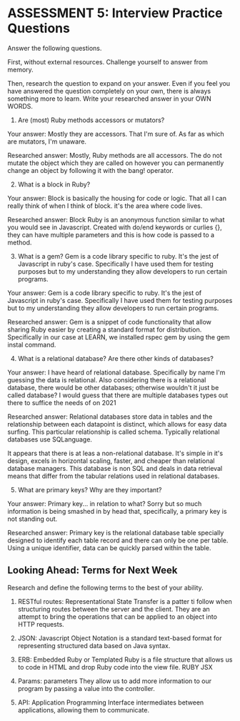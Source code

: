 # ASSESSMENT 5: Interview Practice Questions
Answer the following questions.

First, without external resources. Challenge yourself to answer from memory.

Then, research the question to expand on your answer. Even if you feel you have answered the question completely on your own, there is always something more to learn. Write your researched answer in your OWN WORDS.

1. Are (most) Ruby methods accessors or mutators?

  Your answer: Mostly they are accessors. That I'm sure of. As far as which are mutators, I'm unaware.

  Researched answer: Mostly, Ruby methods are all accessors. The do not mutate the object which they are called on however you can permanently change an object by following it with the bang! operator.


2. What is a block in Ruby?

  Your answer: Block is basically the housing for code or logic. That all I can really think of when I think of block. it's the area where code lives.

  Researched answer: Block Ruby is an anonymous function similar to what you would see in Javascript. Created with do/end keywords or curlies {}, they can have multiple parameters and this is how code is passed to a method.



3. What is a gem? Gem is a code library specific to ruby. It's the jest of Javascript in ruby's case. Specifically I have used them for testing purposes but to my understanding they allow developers to run certain programs.

  Your answer: Gem is a code library specific to ruby. It's the jest of Javascript in ruby's case. Specifically I have used them for testing purposes but to my understanding they allow developers to run certain programs.

  Researched answer: Gem is a snippet of code functionality that allow sharing Ruby easier by creating a standard format for distribution. Specifically in our case at LEARN, we installed rspec gem by using the gem instal command.



4. What is a relational database? Are there other kinds of databases?

  Your answer: I have heard of relational database. Specifically by name I'm guessing the data is relational. Also considering there is a relational database, there would be other databases; otherwise wouldn't it just be called database? I would guess that there are multiple databases types out there to suffice the needs of on 2021

  Researched answer: Relational databases store data in tables and the relationship between each datapoint is distinct, which allows for easy data surfing. This particular relationship is called schema. Typically relational databases use SQLanguage.

  It appears that there is at leas a non-relational database. It's simple in it's design, excels in horizontal scaling, faster, and cheaper than relational database managers. This database is non SQL and deals in data retrieval means that differ from the tabular relations used in relational databases.



5. What are primary keys? Why are they important?

  Your answer: Primary key... in relation to what? Sorry but so much information is being smashed in by head that, specifically, a primary key is not standing out.

  Researched answer: Primary key is the relational database table specially designed to identify each table record and there can only be one per table. Using a unique identifier, data can be quickly parsed within the table.



## Looking Ahead: Terms for Next Week
Research and define the following terms to the best of your ability.

1. RESTful routes: Representational State Transfer is a patter ti follow when structuring routes between the server and the client. They are an attempt to bring the operations that can be applied to an object into HTTP requests.

2. JSON: Javascript Object Notation is a standard text-based format for representing structured data based on Java syntax.

3. ERB: Embedded Ruby or Templated Ruby is a file structure that allows us to code in HTML and drop Ruby code into the view file. RUBY JSX

4. Params: parameters They allow us to add more information to our program by passing a value into the controller. 

5. API: Application Programming Interface intermediates between applications, allowing them to communicate.
